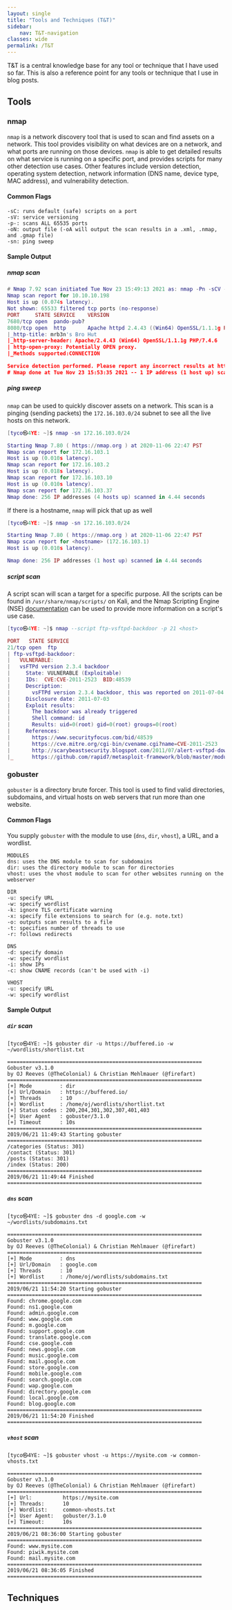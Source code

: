 ```yaml
---
layout: single
title: "Tools and Techniques (T&T)"
sidebar:
    nav: T&T-navigation
classes: wide
permalink: /T&T
---
```


T&T is a central knowledge base for any tool or technique that I have used so far. This is also a reference point for any tools or technique that I use in blog posts.

## Tools

### nmap

`nmap` is a network discovery tool that is used to scan and find assets on a network. This tool provides visibility on what devices are on a network, and what ports are running on those devices. `nmap` is able to get detailed results on what service is running on a specific port, and provides scripts for many other detection use cases. Other features include version detection, operating system detection, network information (DNS name, device type, MAC address), and vulnerability detection.

#### Common Flags

```
-sC: runs default (safe) scripts on a port
-sV: service versioning
-p-: scans ALL 65535 ports
-oN: output file (-oA will output the scan results in a .xml, .nmap, and .gmap file)
-sn: ping sweep
```

#### Sample Output

##### nmap scan

```lua
# Nmap 7.92 scan initiated Tue Nov 23 15:49:13 2021 as: nmap -Pn -sCV -p- -oN buff 10.10.10.198
Nmap scan report for 10.10.10.198
Host is up (0.074s latency).
Not shown: 65533 filtered tcp ports (no-response)
PORT     STATE SERVICE    VERSION
7680/tcp open  pando-pub?
8080/tcp open  http       Apache httpd 2.4.43 ((Win64) OpenSSL/1.1.1g PHP/7.4.6)
|_http-title: mrb3n's Bro Hut
|_http-server-header: Apache/2.4.43 (Win64) OpenSSL/1.1.1g PHP/7.4.6
| http-open-proxy: Potentially OPEN proxy.
|_Methods supported:CONNECTION

Service detection performed. Please report any incorrect results at https://nmap.org/submit/ .
# Nmap done at Tue Nov 23 15:53:35 2021 -- 1 IP address (1 host up) scanned in 261.93 seconds
```

##### ping sweep

`nmap` can be used to quickly discover assets on a network. This scan is a pinging (sending packets) the `172.16.103.0/24` subnet to see all the live hosts on this network.

```lua
[tyco㉿4YE: ~]$ nmap -sn 172.16.103.0/24

Starting Nmap 7.80 ( https://nmap.org ) at 2020-11-06 22:47 PST
Nmap scan report for 172.16.103.1
Host is up (0.010s latency).
Nmap scan report for 172.16.103.2
Host is up (0.018s latency).
Nmap scan report for 172.16.103.10
Host is up (0.010s latency).
Nmap scan report for 172.16.103.37
Nmap done: 256 IP addresses (4 hosts up) scanned in 4.44 seconds
```

If there is a hostname, `nmap` will pick that up as well

```lua
[tyco㉿4YE: ~]$ nmap -sn 172.16.103.0/24

Starting Nmap 7.80 ( https://nmap.org ) at 2020-11-06 22:47 PST
Nmap scan report for <hostname> (172.16.103.1)
Host is up (0.010s latency).

Nmap done: 256 IP addresses (1 host up) scanned in 4.44 seconds
```

##### script scan

A script scan will scan a target for a specific purpose. All the scripts can be found in `/usr/share/nmap/scripts/` on Kali, and the Nmap Scripting Engine (NSE) [documentation](https://nmap.org/nsedoc/) can be used to provide more information on a script's use case.

```lua
[tyco㉿4YE: ~]$ nmap --script ftp-vsftpd-backdoor -p 21 <host>

PORT   STATE SERVICE
21/tcp open  ftp
| ftp-vsftpd-backdoor:
|   VULNERABLE:
|   vsFTPd version 2.3.4 backdoor
|     State: VULNERABLE (Exploitable)
|     IDs:  CVE:CVE-2011-2523  BID:48539
|     Description:
|       vsFTPd version 2.3.4 backdoor, this was reported on 2011-07-04.
|     Disclosure date: 2011-07-03
|     Exploit results:
|       The backdoor was already triggered
|       Shell command: id
|       Results: uid=0(root) gid=0(root) groups=0(root)
|     References:
|       https://www.securityfocus.com/bid/48539
|       https://cve.mitre.org/cgi-bin/cvename.cgi?name=CVE-2011-2523
|       http://scarybeastsecurity.blogspot.com/2011/07/alert-vsftpd-download-backdoored.html
|_      https://github.com/rapid7/metasploit-framework/blob/master/modules/exploits/unix/ftp/vsftpd_234_backdoor.rb
```

### gobuster

`gobuster` is a directory brute forcer. This tool is used to find valid directories, subdomains, and virtual hosts on web servers that run more than one website. 

#### Common Flags

You supply `gobuster` with the module to use (`dns`, `dir`, `vhost`), a URL, and a wordlist.

```
MODULES
dns: uses the DNS module to scan for subdomains
dir: uses the directory module to scan for directories
vhost: uses the vhost module to scan for other websites running on the webserver

DIR
-u: specify URL
-w: specify wordlist
-k: ignore TLS certificate warning
-x: specify file extensions to search for (e.g. note.txt)
-o: outputs scan results to a file
-t: specifies number of threads to use
-r: follows redirects

DNS
-d: specify domain
-w: specify wordlist
-i: show IPs
-c: show CNAME records (can't be used with -i)

VHOST
-u: specify URL
-w: specify wordlist
```

#### Sample Output

##### `dir` scan

```
[tyco㉿4YE: ~]$ gobuster dir -u https://buffered.io -w ~/wordlists/shortlist.txt

===============================================================
Gobuster v3.1.0
by OJ Reeves (@TheColonial) & Christian Mehlmauer (@firefart)
===============================================================
[+] Mode         : dir
[+] Url/Domain   : https://buffered.io/
[+] Threads      : 10
[+] Wordlist     : /home/oj/wordlists/shortlist.txt
[+] Status codes : 200,204,301,302,307,401,403
[+] User Agent   : gobuster/3.1.0
[+] Timeout      : 10s
===============================================================
2019/06/21 11:49:43 Starting gobuster
===============================================================
/categories (Status: 301)
/contact (Status: 301)
/posts (Status: 301)
/index (Status: 200)
===============================================================
2019/06/21 11:49:44 Finished
===============================================================
```

##### `dns` scan

```
[tyco㉿4YE: ~]$ gobuster dns -d google.com -w ~/wordlists/subdomains.txt

===============================================================
Gobuster v3.1.0
by OJ Reeves (@TheColonial) & Christian Mehlmauer (@firefart)
===============================================================
[+] Mode         : dns
[+] Url/Domain   : google.com
[+] Threads      : 10
[+] Wordlist     : /home/oj/wordlists/subdomains.txt
===============================================================
2019/06/21 11:54:20 Starting gobuster
===============================================================
Found: chrome.google.com
Found: ns1.google.com
Found: admin.google.com
Found: www.google.com
Found: m.google.com
Found: support.google.com
Found: translate.google.com
Found: cse.google.com
Found: news.google.com
Found: music.google.com
Found: mail.google.com
Found: store.google.com
Found: mobile.google.com
Found: search.google.com
Found: wap.google.com
Found: directory.google.com
Found: local.google.com
Found: blog.google.com
===============================================================
2019/06/21 11:54:20 Finished
===============================================================
```

##### `vhost` scan

```
[tyco㉿4YE: ~]$ gobuster vhost -u https://mysite.com -w common-vhosts.txt

===============================================================
Gobuster v3.1.0
by OJ Reeves (@TheColonial) & Christian Mehlmauer (@firefart)
===============================================================
[+] Url:          https://mysite.com
[+] Threads:      10
[+] Wordlist:     common-vhosts.txt
[+] User Agent:   gobuster/3.1.0
[+] Timeout:      10s
===============================================================
2019/06/21 08:36:00 Starting gobuster
===============================================================
Found: www.mysite.com
Found: piwik.mysite.com
Found: mail.mysite.com
===============================================================
2019/06/21 08:36:05 Finished
===============================================================
```

## Techniques

